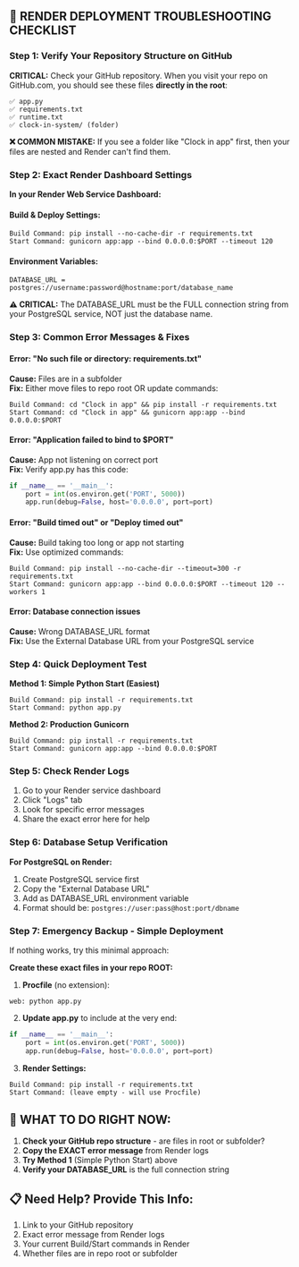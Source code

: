 ## 🚨 RENDER DEPLOYMENT TROUBLESHOOTING CHECKLIST

### Step 1: Verify Your Repository Structure on GitHub

**CRITICAL:** Check your GitHub repository. When you visit your repo on GitHub.com, you should see these files **directly in the root**:

```
✅ app.py
✅ requirements.txt  
✅ runtime.txt
✅ clock-in-system/ (folder)
```

**❌ COMMON MISTAKE:** If you see a folder like "Clock in app" first, then your files are nested and Render can't find them.

### Step 2: Exact Render Dashboard Settings

**In your Render Web Service Dashboard:**

#### Build & Deploy Settings:
```
Build Command: pip install --no-cache-dir -r requirements.txt
Start Command: gunicorn app:app --bind 0.0.0.0:$PORT --timeout 120
```

#### Environment Variables:
```
DATABASE_URL = postgres://username:password@hostname:port/database_name
```

**⚠️ CRITICAL:** The DATABASE_URL must be the FULL connection string from your PostgreSQL service, NOT just the database name.

### Step 3: Common Error Messages & Fixes

#### Error: "No such file or directory: requirements.txt"
**Cause:** Files are in a subfolder  
**Fix:** Either move files to repo root OR update commands:
```
Build Command: cd "Clock in app" && pip install -r requirements.txt
Start Command: cd "Clock in app" && gunicorn app:app --bind 0.0.0.0:$PORT
```

#### Error: "Application failed to bind to $PORT"
**Cause:** App not listening on correct port  
**Fix:** Verify app.py has this code:
```python
if __name__ == '__main__':
    port = int(os.environ.get('PORT', 5000))
    app.run(debug=False, host='0.0.0.0', port=port)
```

#### Error: "Build timed out" or "Deploy timed out"
**Cause:** Build taking too long or app not starting  
**Fix:** Use optimized commands:
```
Build Command: pip install --no-cache-dir --timeout=300 -r requirements.txt
Start Command: gunicorn app:app --bind 0.0.0.0:$PORT --timeout 120 --workers 1
```

#### Error: Database connection issues
**Cause:** Wrong DATABASE_URL format  
**Fix:** Use the External Database URL from your PostgreSQL service

### Step 4: Quick Deployment Test

**Method 1: Simple Python Start (Easiest)**
```
Build Command: pip install -r requirements.txt
Start Command: python app.py
```

**Method 2: Production Gunicorn**
```
Build Command: pip install -r requirements.txt
Start Command: gunicorn app:app --bind 0.0.0.0:$PORT
```

### Step 5: Check Render Logs

1. Go to your Render service dashboard
2. Click "Logs" tab
3. Look for specific error messages
4. Share the exact error here for help

### Step 6: Database Setup Verification

**For PostgreSQL on Render:**

1. Create PostgreSQL service first
2. Copy the "External Database URL"
3. Add as DATABASE_URL environment variable
4. Format should be: `postgres://user:pass@host:port/dbname`

### Step 7: Emergency Backup - Simple Deployment

If nothing works, try this minimal approach:

**Create these exact files in your repo ROOT:**

1. **Procfile** (no extension):
```
web: python app.py
```

2. **Update app.py** to include at the very end:
```python
if __name__ == '__main__':
    port = int(os.environ.get('PORT', 5000))
    app.run(debug=False, host='0.0.0.0', port=port)
```

3. **Render Settings:**
```
Build Command: pip install -r requirements.txt
Start Command: (leave empty - will use Procfile)
```

## 🎯 WHAT TO DO RIGHT NOW:

1. **Check your GitHub repo structure** - are files in root or subfolder?
2. **Copy the EXACT error message** from Render logs
3. **Try Method 1** (Simple Python Start) above
4. **Verify your DATABASE_URL** is the full connection string

## 📋 Need Help? Provide This Info:

1. Link to your GitHub repository
2. Exact error message from Render logs  
3. Your current Build/Start commands in Render
4. Whether files are in repo root or subfolder